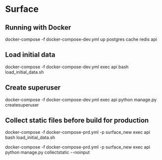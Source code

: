 # Surface

## Running with Docker

docker-compose -f docker-compose-dev.yml up postgres cache redis api

## Load initial data

docker-compose -f docker-compose-dev.yml exec api bash load_initial_data.sh

## Create superuser

docker-compose -f docker-compose-dev.yml exec api python manage.py createsuperuser

## Collect static files before build for production

docker-compose -f docker-compose-prd.yml -p surface_new exec api bash load_initial_data.sh

docker-compose -f docker-compose-prd.yml -p surface_new exec api python manage.py collectstatic --noinput
